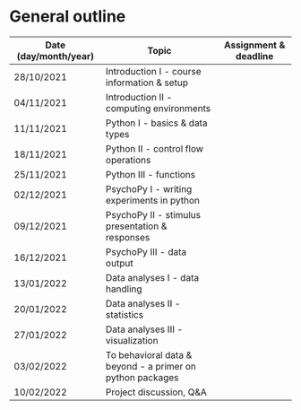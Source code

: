 # General outline

| Date (day/month/year)         | Topic     | Assignment & deadline |
|--------------|-----------|------------|
| 28/10/2021 | Introduction I - course information & setup     |         |
| 04/11/2021 | Introduction II - computing environments  |        |
| 11/11/2021 | Python I - basics & data types  |        |
| 18/11/2021 | Python II - control flow operations  |        |
| 25/11/2021 | Python III - functions  |        |
| 02/12/2021 | PsychoPy I - writing experiments in python  |        |
| 09/12/2021 | PsychoPy II - stimulus presentation & responses  |        |
| 16/12/2021 | PsychoPy III - data output  |        |
| 13/01/2022 | Data analyses I - data handling  |        |
| 20/01/2022 | Data analyses II - statistics  |        |
| 27/01/2022 | Data analyses III - visualization  |        |
| 03/02/2022 | To behavioral data & beyond - a primer on python packages  |        |
| 10/02/2022 | Project discussion, Q&A  |        |
